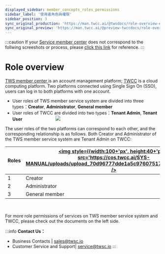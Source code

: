 ```yaml
---
displayed_sidebar: member_concepts_roles_permissions
sidebar_label: '使用者角色與權限'
sidebar_position: 3
sync_original_production: 'https://man.twcc.ai/@twsdocs/role-overview-en' 
sync_original_preview: 'https://man.twcc.ai/@preview-twccdocs/role-overview-en' 
---
```

:::caution
<i class="fa fa-bullhorn" aria-hidden="true"></i> If your <ins> <i class="fa fa-question-circle fa-question-circle-for-service" aria-hidden="true"></i><a href = "https://man.twcc.ai/@TWSC/doc-mber-pjct-blng-main-zh/https%3A%2F%2Fman.twcc.ai%2F%40twsdocs%2Fhowto-service-access-service-zh">Service member center</a></ins> does not correspond to the follwing screeshots or process, please <i class="fa fa-sign-out" aria-hidden="true"></i> <ins><a href = "https://man.twcc.ai/@twsdocs/role-main-en">click this link</a></ins> for reference.
:::

# Role overview

[TWS member center <i class="fa fa-question-circle fa-question-circle-for-service" aria-hidden="true"></i>](https://member.twcc.ai/) is an account management platform; [<ins>TWCC</ins>](https://www.twcc.ai/) is a cloud computing platform. Two platforms connected using Single Sign On (SSO), users can log in to both platforms with one account.

- User roles of TWS member service system are divided into three types：**Creator**, **Administrator**, **General member** 
- User roles of TWCC are divided into two types：**Tenant Admin**, **Tenant User**
  &emsp; &emsp; &emsp;&emsp; &emsp; &emsp; ![](https://cos.twcc.ai/SYS-MANUAL/uploads/upload_87ee3726e2e3c9cb43c72c305d242220.png)



The user roles of the two platforms can correspond to each other, and the corresponding relationship is as follows. Both Creator and Administrator of the TWS member service system are Tenant Admin on TWCC:

|Roles|   [<img style={{width:100+'px', height:40+'px'}} src='https://cos.twcc.ai/SYS-MANUAL/uploads/upload_70d96777dde1a5c9760751788d5e5d90.png' />](https://iservice.nchc.org.tw/nchc_service/index.php) | [<img style={{width:100+'px', height:20+'px'}} src='https://cos.twcc.ai/SYS-MANUAL/uploads/upload_37a176a14aad4b6919b50a13c355774d.jpg' />](https://www.twcc.ai/)|
| -------- | -------- |-------- |
|  1  | Creator    |**Tenant Admin**|
|  2  |  Administrator   |**Tenant Admin**|
|  3  |   General member   |**Tenant User** |

<br/>

<i class="fa fa-arrow-circle-left" aria-hidden="true"></i> For more role permissions of services on TWS member service system and TWCC, please check out the documents on the left side.

:::info
**Contact Us：**
- Business Contacts | <ins><a href = "mailto: sales@twsc.io">sales@twsc.io</a></ins>
- Customer Service and Support| <ins><a href = "mailto: sales@twsc.io">service@twsc.io</a></ins>
:::